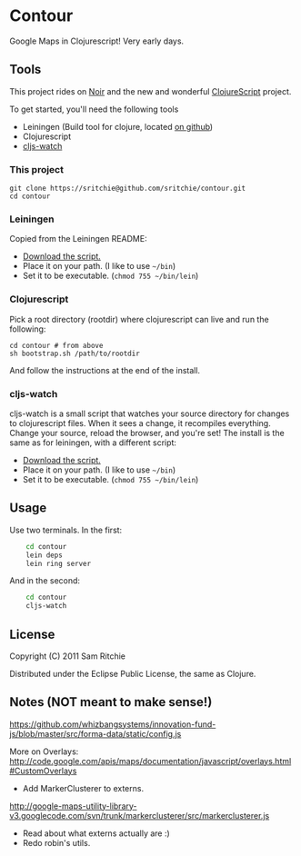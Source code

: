 # Contour

Google Maps in Clojurescript! Very early days.

## Tools

This project rides on [Noir](https://github.com/ibdknox/noir) and the new and wonderful [ClojureScript](https://github.com/clojure/clojurescript) project.

To get started, you'll need the following tools

* Leiningen (Build tool for clojure, located [on github](https://github.com/technomancy/leiningen))
* Clojurescript
* [cljs-watch](https://github.com/ibdknox/cljs-watch)

### This project

    git clone https://sritchie@github.com/sritchie/contour.git
    cd contour

### Leiningen

Copied from the Leiningen README:

* [Download the script.](https://raw.github.com/technomancy/leiningen/stable/bin/lein)
* Place it on your path. (I like to use `~/bin`)
* Set it to be executable. (`chmod 755 ~/bin/lein`)

### Clojurescript

Pick a root directory (rootdir) where clojurescript can live and run the following:

    cd contour # from above
    sh bootstrap.sh /path/to/rootdir

And follow the instructions at the end of the install.

### cljs-watch

cljs-watch is a small script that watches your source directory for changes to clojurescript files. When it sees a change, it recompiles everything. Change your source, reload the browser, and you're set! The install is the same as for leiningen, with a different script:

* [Download the script.](https://github.com/ibdknox/cljs-watch/blob/master/cljs-watch)
* Place it on your path. (I like to use `~/bin`)
* Set it to be executable. (`chmod 755 ~/bin/lein`)

## Usage

Use two terminals. In the first:

```bash
    cd contour
    lein deps
    lein ring server    
```

And in the second:

```bash
    cd contour
    cljs-watch
```

## License

Copyright (C) 2011 Sam Ritchie

Distributed under the Eclipse Public License, the same as Clojure.

## Notes (NOT meant to make sense!)

https://github.com/whizbangsystems/innovation-fund-js/blob/master/src/forma-data/static/config.js

More on Overlays:
    http://code.google.com/apis/maps/documentation/javascript/overlays.html#CustomOverlays

* Add MarkerClusterer to externs.

http://google-maps-utility-library-v3.googlecode.com/svn/trunk/markerclusterer/src/markerclusterer.js

* Read about what externs actually are :)
* Redo robin's utils.

